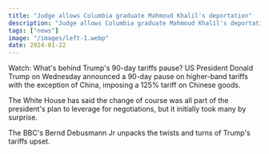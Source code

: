 ```yaml
---
title: "Judge allows Columbia graduate Mahmoud Khalil's deportation"
description: "Judge allows Columbia graduate Mahmoud Khalil's deportation and the implications of his case."
tags: ["news"]
image: "/images/left-1.webp"
date: 2024-01-22
---
```


Watch: What's behind Trump's 90-day tariffs pause?
US President Donald Trump on Wednesday announced a 90-day pause on higher-band tariffs with the exception of China, imposing a 125% tariff on Chinese goods.

The White House has said the change of course was all part of the president's plan to leverage for negotiations, but it initially took many by surprise.

The BBC's Bernd Debusmann Jr unpacks the twists and turns of Trump's tariffs upset.
